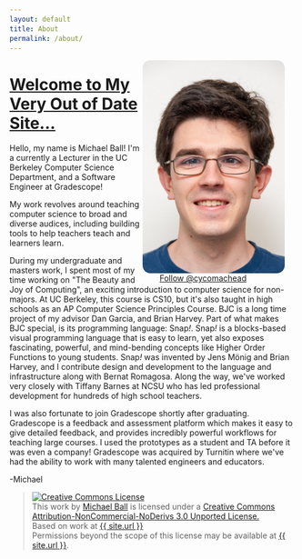 ```yaml
---
layout: default
title: About
permalink: /about/
---
```


<div style="position: relative; float: right">
    <img align="center" alt="Michael Ball staff photo" height="375" width="250"
        style="border-radius: 14px;"
        src="/assets/images/MichaelBallTake3.jpg" />
    <div style="position: relative; float: bottom; align:center;
        padding-left: 30px; width: 240px">
        <a href="https://twitter.com/cycomachead" class="twitter-follow-button"
         data-show-count="true">Follow @cycomachead</a>
        <script>!function(d,s,id){var js,fjs=d.getElementsByTagName(s)[0];if(!d.getElementById(id)){js=d.createElement(s);js.id=id;js.src="//platform.twitter.com/widgets.js";fjs.parentNode.insertBefore(js,fjs);}}(document,"script","twitter-wjs");
        </script>
    </div>
</div>


# [Welcome to My Very Out of Date Site...](/about)

Hello, my name is Michael Ball! I'm a currently a Lecturer in the UC Berkeley Computer Science Department, and a Software Engineer at Gradescope!

My work revolves around teaching computer science to broad and diverse audices, including building tools to help teachers teach and learners learn.

During my undergraduate and masters work, I spent most of my time working on "The Beauty and Joy of Computing", an exciting introduction to computer science for non-majors. At UC Berkeley, this course is CS10, but it's also taught in high schools as an AP Computer Science Principles Course. BJC is a long time project of my advisor Dan Garcia, and Brian Harvey. Part of what makes BJC special, is its programming language: Snap<em>!</em>. Snap<em>!</em> is a blocks-based visual programming language that is easy to learn, yet also exposes fascinating, powerful, and mind-bending concepts like Higher Order Functions to young students. Snap<em>!</em> was invented by Jens Mönig and Brian Harvey, and I contribute design and development to the language and infrastructure along with Bernat Romagosa. Along the way, we've worked very closely with Tiffany Barnes at NCSU who has led professional development for hundreds of high school teachers.

I was also fortunate to join Gradescope shortly after graduating. Gradescope is a feedback and assessment platform which makes it easy to give detailed feedback, and provides incredibly powerful workflows for teaching large courses. I used the prototypes as a student and TA before it was even a company! Gradescope was acquired by Turnitin where we've had the ability to work with many talented engineers and educators.

-Michael

<blockquote>
    <a href="http://creativecommons.org/licenses/by-nc-nd/3.0/" rel="license">
     <img alt="Creative Commons License" src="http://i.creativecommons.org/l/by-nc-nd/3.0/88x31.png" />
    </a>
    <br />This <span>work</span> by <a href="{{ site.url }}" rel="cc:attributionURL">Michael Ball</a>&nbsp;is licensed under a <a href="http://creativecommons.org/licenses/by-nc-nd/3.0/" rel="license">Creative Commons Attribution-NonCommercial-NoDerivs 3.0 Unported License.</a>
    <br />Based on work at <a href="{{ site.url }}" rel="dct:source">{{ site.url }}</a>
    <br />Permissions beyond the scope of this license may be available at <a href="{{ site.url }}" rel="cc:morePermissions">{{ site.url }}</a>.
</blockquote>
